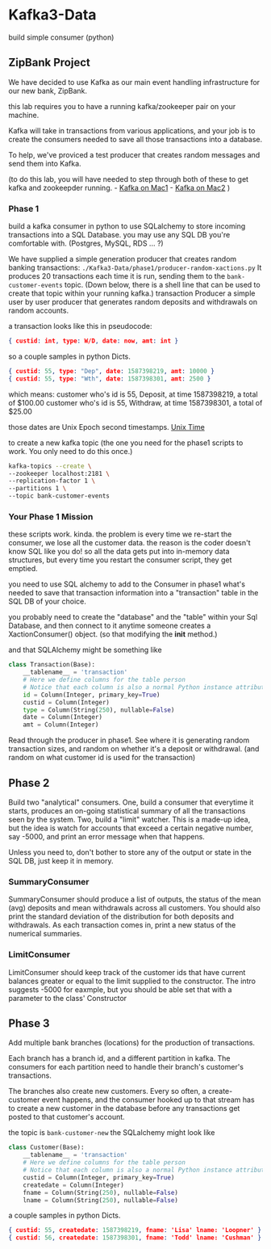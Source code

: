 # Kafka3-Data

build simple consumer (python)

## ZipBank Project

We have decided to use Kafka as our main event handling infrastructure for our new bank, ZipBank.

this lab requires you to have a running kafka/zookeeper pair on your machine.

Kafka will take in transactions from various applications, and your job is to create the consumers needed to save all those transactions into a database.

To help, we've proviced a test producer that creates random messages and send them into Kafka.

(to do this lab, you will have needed to step through both of these to get kafka and zookeepder running.
    - [Kafka on Mac1](https://yoda.zipcode.rocks/2020/04/20/kafka-on-mac/)
    - [Kafka on Mac2](https://yoda.zipcode.rocks/2020/04/20/kafka-on-mac-2/)
)

### Phase 1

build a kafka consumer in python to use SQLalchemy to store incoming transactions into a SQL Database. 
you may use any SQL DB you're comfortable with. (Postgres, MySQL, RDS ... ?)

We have supplied a simple generation producer that creates random banking transactions:
`./Kafka3-Data/phase1/producer-random-xactions.py`
It produces 20 transactions each time it is run, sending them to the `bank-customer-events` topic.
(Down below, there is a shell line that can be used to create that topic within your running kafka.)
transaction Producer
    a simple user by user producer that generates random deposits and withdrawals on random accounts.

a transaction looks like this in pseudocode:

``` json
{ custid: int, type: W/D, date: now, amt: int }
```

so a couple samples in python Dicts.

``` json
{ custid: 55, type: "Dep", date: 1587398219, amt: 10000 }
{ custid: 55, type: "Wth", date: 1587398301, amt: 2500 }
```

which means:
customer who's id is 55, Deposit, at time 1587398219, a total of $100.00
customer who's id is 55, Withdraw, at time 1587398301, a total of $25.00

those dates are Unix Epoch second timestamps. [Unix Time](https://en.wikipedia.org/wiki/Unix_time)

to create a new kafka topic (the one you need for the phase1 scripts to work. You only need to do this once.)

``` bash
kafka-topics --create \
--zookeeper localhost:2181 \
--replication-factor 1 \
--partitions 1 \
--topic bank-customer-events
```

### Your Phase 1 Mission

these scripts work. kinda. the problem is every time we re-start the consumer, we lose
all the customer data. the reason is the coder doesn't know SQL like you do! so all the data gets
put into in-memory data structures, but every time you restart the consumer script, they get emptied.

you need to use SQL alchemy to add to the Consumer in phase1 what's needed to save that transaction information into a "transaction" table in the SQL DB of your choice.

you probably need to create the "database" and the "table" within your Sql Database, and then
connect to it anytime someone creates a XactionConsumer() object. (so that modifying the __init__ method.)

and that SQLAlchemy  might be something like

``` python
class Transaction(Base):
    __tablename__ = 'transaction'
    # Here we define columns for the table person
    # Notice that each column is also a normal Python instance attribute.
    id = Column(Integer, primary_key=True)
    custid = Column(Integer)
    type = Column(String(250), nullable=False)
    date = Column(Integer)
    amt = Column(Integer)
 ```

 Read through the producer in phase1. See where it is generating random transaction sizes, and random on whether it's a deposit or withdrawal. (and random on what customer id is used for the transaction)

## Phase 2

Build two "analytical" consumers. One, build a consumer that everytime it starts, produces an on-going statistical summary of all the transactions seen by the system. Two, build a "limit" watcher. This is a made-up idea, but the idea is watch for accounts that exceed a certain negative number, say -5000, and print an error message when that happens.

Unless you need to, don't bother to store any of the output or state in the SQL DB, just keep it in memory.

### SummaryConsumer

SummaryConsumer should produce a list of outputs, the status of the
mean (avg) deposits and mean withdrawals across all customers. You should also print the standard deviation of the distribution for both deposits and withdrawals.
As each transaction comes in, print a new status of the numerical summaries.

### LimitConsumer

LimitConsumer should keep track of the customer ids that have current balances greater or equal to the limit supplied to the constructor. The intro suggests -5000 for eaxmple, but you should be able set that with a parameter to the class' Constructor

## Phase 3

Add multiple bank branches (locations) for the production of transactions.

Each branch has a branch id, and a different partition in kafka. The consumers for each partition need to handle their branch's customer's transactions.

The branches also create new customers. Every so often, a create-customer event happens, and the consumer hooked up to that stream has to create a new customer in the database before any transactions get posted to that customer's account.

the topic is `bank-customer-new`
the SQLalchemy might look like

``` python
class Customer(Base):
    __tablename__ = 'transaction'
    # Here we define columns for the table person
    # Notice that each column is also a normal Python instance attribute.
    custid = Column(Integer, primary_key=True)
    createdate = Column(Integer)
    fname = Column(String(250), nullable=False)
    lname = Column(String(250), nullable=False)
 ```

a couple samples in python Dicts.

``` json
{ custid: 55, createdate: 1587398219, fname: 'Lisa' lname: 'Loopner' }
{ custid: 56, createdate: 1587398301, fname: 'Todd' lname: 'Cushman' }
```
